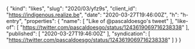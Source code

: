{
  "kind": "likes",
  "slug": "2020/03/yfz9s",
  "client_id": "https://indigenous.realize.be",
  "date": "2020-03-27T19:46:00Z",
  "h": "h-entry",
  "properties": {
    "name": [
      "Like of @pascaldoesgo's tweet"
    ],
    "like-of": [
      "https://twitter.com/pascaldoesgo/status/1243619069716238338"
    ],
    "published": [
      "2020-03-27T19:46:00Z"
    ],
    "syndication": [
      "https://twitter.com/pascaldoesgo/status/1243619069716238338"
    ]
  }
}
